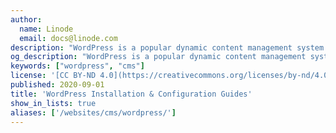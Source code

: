 ```yaml
---
author:
  name: Linode
  email: docs@linode.com
description: "WordPress is a popular dynamic content management system (CMS) focused on blogs. WordPress can be deployed on a LAMP or LEMP stack. It features an extensive plugin framework and theme system that allows site owners to use its simple, yet powerful publishing tools."
og_description: "WordPress is a popular dynamic content management system (CMS) focused on blogs. WordPress can be deployed on a LAMP or LEMP stack. It features an extensive plugin framework and theme system that allows site owners to use its simple, yet powerful publishing tools."
keywords: ["wordpress", "cms"]
license: '[CC BY-ND 4.0](https://creativecommons.org/licenses/by-nd/4.0)'
published: 2020-09-01
title: 'WordPress Installation & Configuration Guides'
show_in_lists: true
aliases: ['/websites/cms/wordpress/']
---
```


